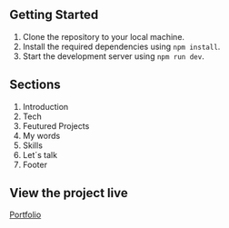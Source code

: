## Getting Started

1.  Clone the repository to your local machine.
2.  Install the required dependencies using `npm install`.
3.  Start the development server using `npm run dev`.

## Sections

1. Introduction
2. Tech
3. Feutured Projects
4. My words
5. Skills
6. Let´s talk
7. Footer

## View the project live

[Portfolio](https://pernillasterner.netlify.app/)
